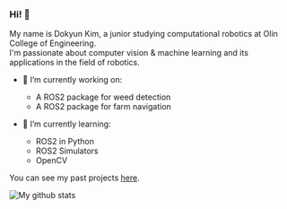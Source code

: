 ### Hi! 👋  
My name is Dokyun Kim, a junior studying computational robotics at Olin College of Engineering.  
I'm passionate about computer vision & machine learning and its applications in the field of robotics.

- 🔭 I’m currently working on:
   - A ROS2 package for weed detection
   - A ROS2 package for farm navigation

- 🌱 I’m currently learning:
   - ROS2 in Python
   - ROS2 Simulators
   - OpenCV
 
You can see my past projects [here](https://dokyun-kim4.github.io/portfolio/).

![My github stats](https://github-readme-stats.vercel.app/api?username=dokyun-kim4&show_icons=true)  
 
<!--
![Top Langs](https://github-readme-stats.vercel.app/api/top-langs/?username=dokyun-kim4&layout=compact)
Here are some ideas to get you started:


- 👯 I’m looking to collaborate on ...
- 🤔 I’m looking for help with ...
- 💬 Ask me about ...
- 📫 How to reach me: ...
- 😄 Pronouns: ...
- ⚡ Fun fact: ...
-->

